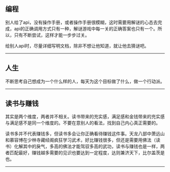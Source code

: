 ## 编程

别人给了api，没有操作手册，或者操作手册很模糊，这时需要用解谜的心态去完成，api的正确调用方式只有一种，解谜游戏中每一关的正确答案也只有一个。所以，只有不断尝试，这样才能一步步过关。

给别人api时，尽量详细写明文档，除非不想让他知道，就让他去猜谜吧。



---

## 人生

不断思考自己想成为一个什么样的人，每天为这个目标做了什么，做一个行动派。

---

## 读书与赚钱

其实是两个维度，两者并不相关。读书带来的充实感，满足感和金钱带来的充实感与满足感不是同一个维度的。不要在意别人的看法，找到自己内心真正需要的。

读书多并不代表赚钱多，但读书多会让你正确看待赚钱这件事。天龙八部中萧远山和慕容博在少林寺藏经阁疯狂学习武术，好比赚钱很多，但还是需要用佛法（读书）化解其中的戾气，多高的佛法才能驾驭多高的武功，读书与赚钱也是一样，两者匹配最好，赚钱越多需要的见识也要达到一定程度，达则兼济天下，比尔盖茨是也。

---